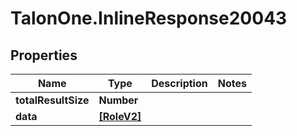 # TalonOne.InlineResponse20043

## Properties

Name | Type | Description | Notes
------------ | ------------- | ------------- | -------------
**totalResultSize** | **Number** |  | 
**data** | [**[RoleV2]**](RoleV2.md) |  | 


